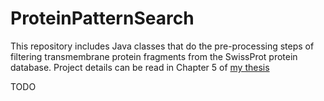 ProteinPatternSearch
====================

This repository includes Java classes that do the pre-processing steps
of filtering transmembrane protein fragments from the SwissProt protein database.
Project details can be read in Chapter 5 of [my thesis](https://info.ilab.sztaki.hu/~aszabo/aszabo_thesis.pdf)

TODO
